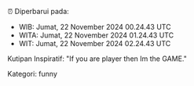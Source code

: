 ⏰ Diperbarui pada:
- WIB: Jumat, 22 November 2024 00.24.43 UTC
- WITA: Jumat, 22 November 2024 01.24.43 UTC
- WIT: Jumat, 22 November 2024 02.24.43 UTC

Kutipan Inspiratif:
"If you are player then Im the GAME."


Kategori: funny

